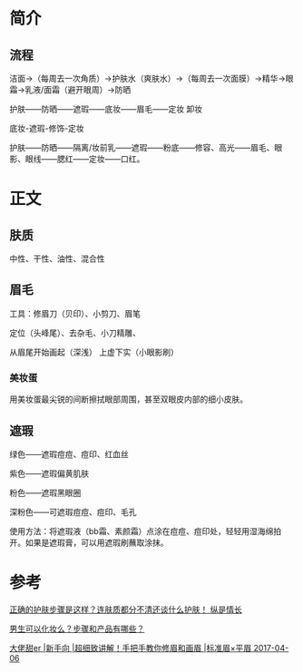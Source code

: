 # 简介

## 流程

洁面→（每周去一次角质）→护肤水（爽肤水）→（每周去一次面膜）→精华→眼霜→乳液/面霜（避开眼周）→防晒


护肤——防晒——遮瑕——底妆——眉毛——定妆 卸妆

底妆-遮瑕-修饰-定妆

护肤——防晒——隔离/妆前乳——遮瑕——粉底——修容、高光——眉毛、眼影、眼线——腮红——定妆——口红。

# 正文

## 肤质

中性、干性、油性、混合性

## 眉毛

工具：修眉刀（贝印）、小剪刀、眉笔

定位（头峰尾）、去杂毛、小刀精雕、

从眉尾开始画起（深浅）
上虚下实（小眼影刷）

### 美妆蛋

用美妆蛋最尖锐的间断擦拭眼部周围，甚至双眼皮内部的细小皮肤。

## 遮瑕

绿色——遮瑕痘痘、痘印、红血丝

紫色——遮瑕偏黄肌肤

粉色——遮瑕黑眼圈

深粉色——可遮瑕痘痘、痘印、毛孔

使用方法：将遮瑕液（bb霜、素颜霜）点涂在痘痘、痘印处，轻轻用湿海绵拍开。如果是遮瑕膏，可以用遮瑕刷蘸取涂抹。


# 参考

[正确的护肤步骤是这样？连肤质都分不清还谈什么护肤！ 纵是情长](https://zhuanlan.zhihu.com/p/97173385)

[男生可以化妆么？步骤和产品有哪些？](https://www.zhihu.com/question/20011130/answer/570182481)

[大佬甜er |新手向 |超细致讲解！手把手教你修眉和画眉 |标准眉×平眉 2017-04-06](https://www.bilibili.com/video/BV1yx411Q7ni?from=search&seid=2718438305772406549)

[]()

[]()

[]()

